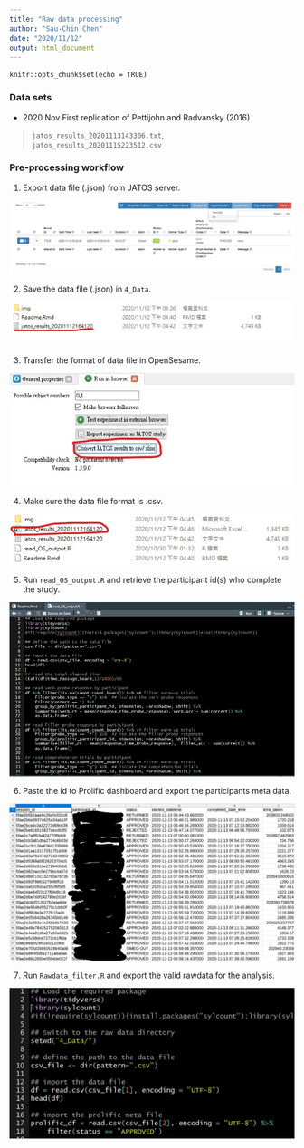 ```yaml
---
title: "Raw data processing"
author: "Sau-Chin Chen"
date: "2020/11/12"
output: html_document
---
```


```{r setup, include=FALSE}
knitr::opts_chunk$set(echo = TRUE)
```

### Data sets 

- 2020 Nov First replication of Pettijohn and Radvansky (2016)
> `jatos_results_20201113143306.txt`, `jatos_results_20201115223512.csv`

### Pre-processing workflow

1. Export data file (.json) from JATOS server.

![](./img/00.jpg)

2. Save the data file (.json) in `4_Data`.

![](./img/01.jpg)

3. Transfer the format of data file in OpenSesame.

![](./img/02.jpg)

4. Make sure the data file format is .csv.

![](./img/03.jpg)

5. Run `read_OS_output.R` and retrieve the participant id(s) who complete the study.

![](./img/04.jpg)

6. Paste the id to Prolific dashboard and export the participants meta data.

![](./img/05.png)

7. Run `Rawdata_filter.R` and export the valid rawdata for the analysis.

![](./img/06.png)